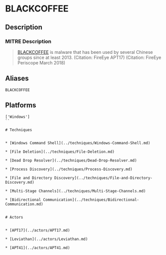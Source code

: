 
# BLACKCOFFEE

## Description

### MITRE Description

> [BLACKCOFFEE](https://attack.mitre.org/software/S0069) is malware that has been used by several Chinese groups since at least 2013. (Citation: FireEye APT17) (Citation: FireEye Periscope March 2018)

## Aliases

```
BLACKCOFFEE
```

## Platforms

```
['Windows']
``

# Techniques


* [Windows Command Shell](../techniques/Windows-Command-Shell.md)

* [File Deletion](../techniques/File-Deletion.md)
    
* [Dead Drop Resolver](../techniques/Dead-Drop-Resolver.md)
    
* [Process Discovery](../techniques/Process-Discovery.md)
    
* [File and Directory Discovery](../techniques/File-and-Directory-Discovery.md)
    
* [Multi-Stage Channels](../techniques/Multi-Stage-Channels.md)
    
* [Bidirectional Communication](../techniques/Bidirectional-Communication.md)
    

# Actors


* [APT17](../actors/APT17.md)

* [Leviathan](../actors/Leviathan.md)
    
* [APT41](../actors/APT41.md)
    
